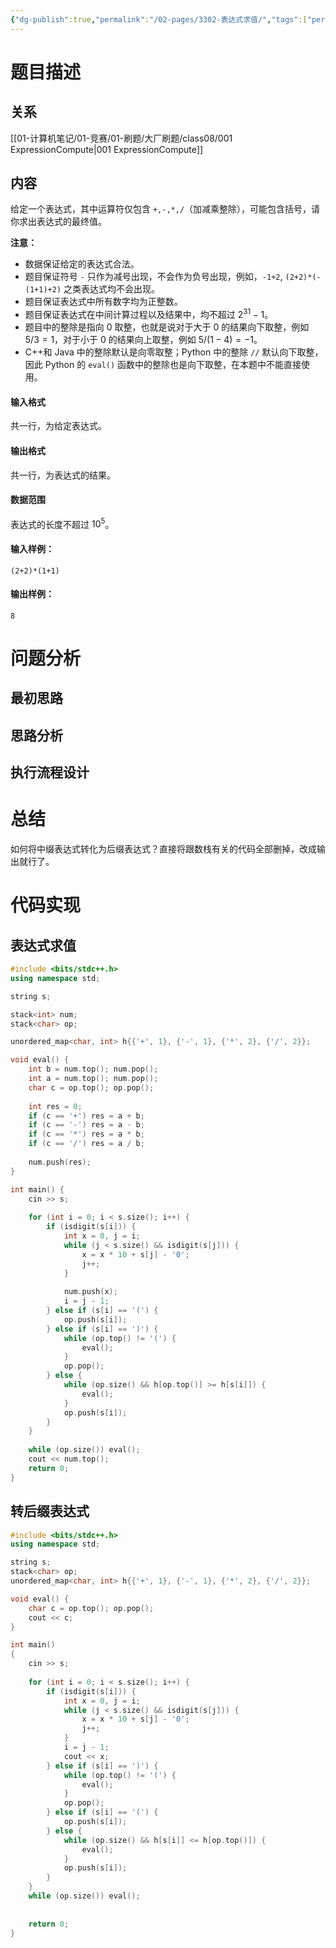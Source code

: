 ```yaml
---
{"dg-publish":true,"permalink":"/02-pages/3302-表达式求值/","tags":["personal/blog","algorithm/表达式求值","algorithm/后缀表达式","algorithm/模板题"]}
---
```



# 题目描述
## 关系
[[01-计算机笔记/01-竞赛/01-刷题/大厂刷题/class08/001 ExpressionCompute\|001 ExpressionCompute]]
## 内容
给定一个表达式，其中运算符仅包含 `+,-,*,/`（加减乘整除），可能包含括号，请你求出表达式的最终值。

**注意：**

*   数据保证给定的表达式合法。
*   题目保证符号 `-` 只作为减号出现，不会作为负号出现，例如，`-1+2`, `(2+2)*(-(1+1)+2)` 之类表达式均不会出现。
*   题目保证表达式中所有数字均为正整数。
*   题目保证表达式在中间计算过程以及结果中，均不超过 $2^{31}-1$。
*   题目中的整除是指向 $0$ 取整，也就是说对于大于 $0$ 的结果向下取整，例如 $5/3=1$，对于小于 $0$ 的结果向上取整，例如 $5/(1-4) = -1$。
*   C++和 Java 中的整除默认是向零取整；Python 中的整除 `//` 默认向下取整，因此 Python 的 `eval()` 函数中的整除也是向下取整，在本题中不能直接使用。

#### 输入格式

共一行，为给定表达式。

#### 输出格式

共一行，为表达式的结果。

#### 数据范围

表达式的长度不超过 $10^5$。

#### 输入样例：

```
(2+2)*(1+1)
```

#### 输出样例：

```
8
```
# 问题分析
## 最初思路

## 思路分析

## 执行流程设计

# 总结
如何将中缀表达式转化为后缀表达式？直接将跟数栈有关的代码全部删掉，改成输出就行了。
# 代码实现
## 表达式求值
```c++
#include <bits/stdc++.h>
using namespace std;

string s;

stack<int> num;
stack<char> op;

unordered_map<char, int> h{{'+', 1}, {'-', 1}, {'*', 2}, {'/', 2}};

void eval() {
    int b = num.top(); num.pop();
    int a = num.top(); num.pop();
    char c = op.top(); op.pop();
    
    int res = 0;
    if (c == '+') res = a + b;
    if (c == '-') res = a - b;
    if (c == '*') res = a * b;
    if (c == '/') res = a / b;
    
    num.push(res);
}

int main() {
    cin >> s;
    
    for (int i = 0; i < s.size(); i++) {
        if (isdigit(s[i])) {
            int x = 0, j = i;
            while (j < s.size() && isdigit(s[j])) {
                x = x * 10 + s[j] - '0';
                j++;
            }
            
            num.push(x);
            i = j - 1;
        } else if (s[i] == '(') {
            op.push(s[i]);
        } else if (s[i] == ')') {
            while (op.top() != '(') {
                eval();
            }
            op.pop();
        } else {
            while (op.size() && h[op.top()] >= h[s[i]]) {
                eval();
            }
            op.push(s[i]);
        }
    }
    
    while (op.size()) eval();
    cout << num.top();
    return 0;
}
```

## 转后缀表达式
```c++
#include <bits/stdc++.h>
using namespace std;

string s;
stack<char> op;
unordered_map<char, int> h{{'+', 1}, {'-', 1}, {'*', 2}, {'/', 2}};

void eval() {
    char c = op.top(); op.pop();
    cout << c;
}

int main()
{
    cin >> s;
    
    for (int i = 0; i < s.size(); i++) {
        if (isdigit(s[i])) {
            int x = 0, j = i;
            while (j < s.size() && isdigit(s[j])) {
                x = x * 10 + s[j] - '0';
                j++;
            }
            i = j - 1;
            cout << x;
        } else if (s[i] == ')') {
            while (op.top() != '(') {
                eval();
            }
            op.pop();
        } else if (s[i] == '(') {
            op.push(s[i]);
        } else {
            while (op.size() && h[s[i]] <= h[op.top()]) {
                eval();
            }
            op.push(s[i]);
        }
    }
    while (op.size()) eval();
    
    
    return 0;
}
```